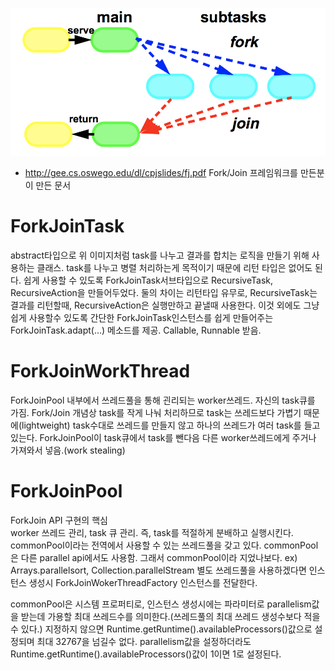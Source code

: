 <!-- TITLE: Fork/Join -->
<!-- SUBTITLE: Fork/Join Framework -->

![Fork Join Parallelism](/research/java/files/fork-join/fork-join-parallelism.png "Fork Join Parallelism")
*  http://gee.cs.oswego.edu/dl/cpjslides/fj.pdf Fork/Join 프레임워크를 만든분이 만든 문서

# ForkJoinTask
abstract타입으로 위 이미지처럼 task를 나누고 결과를 합치는 로직을 만들기 위해 사용하는 클래스.
task를 나누고 병렬 처리하는게 목적이기 때문에 리턴 타입은 없어도 된다.
쉽게 사용할 수 있도록 ForkJoinTask서브타입으로 RecursiveTask, RecursiveAction을 만들어두었다.
둘의 차이는 리턴타입 유무로, RecursiveTask는 결과를 리턴할때, RecursiveAction은 실행만하고 끝낼때 사용한다.
이것 외에도 그냥 쉽게 사용할수 있도록 간단한 ForkJoinTask인스턴스를 쉽게 만들어주는 ForkJoinTask.adapt(...) 메소드를 제공. Callable, Runnable 받음.

# ForkJoinWorkThread
ForkJoinPool 내부에서 쓰레드풀을 통해 괸리되는 worker쓰레드. 자신의 task큐를 가짐.
Fork/Join 개념상 task를 작게 나눠 처리하므로 task는 쓰레드보다 가볍기 때문에(lightweight) task수대로 쓰레드를 만들지 않고 하나의 쓰레드가 여러 task를 들고 있는다.
ForkJoinPool이 task큐에서 task를 뺀다음 다른 worker쓰레드에게 주거나 가져와서 넣음.(work stealing)

# ForkJoinPool
ForkJoin API 구현의 핵심<br>
worker 쓰레드 관리, task 큐 관리. 즉, task를 적절하게 분배하고 실행시킨다.
commonPool이라는 전역에서 사용할 수 있는 쓰레드풀을 갖고 있다.
commonPool은 다른 parallel api에서도 사용함. 그래서 commonPool이라 지었나보다.
ex) Arrays.parallelsort, Collection.parallelStream
별도 쓰레드풀을 사용하겠다면 인스턴스 생성시 ForkJoinWokerThreadFactory 인스턴스를 전달한다.

commonPool은 시스템 프로퍼티로, 인스턴스 생성시에는 파라미터로 parallelism값을 받는데 가용할 최대 쓰레드수를 의미한다.(쓰레드풀의 최대 쓰레드 생성수보다 적을수 있다.)
지정하지 않으면 Runtime.getRuntime().availableProcessors()값으로 설정되며 최대 32767을 넘길수 없다.
parallelism값을 설정하더라도 Runtime.getRuntime().availableProcessors()값이 1이면 1로 설정된다.
